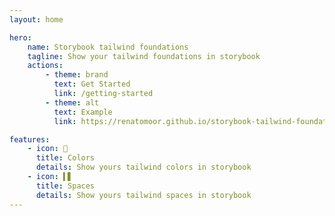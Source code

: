 ```yaml
---
layout: home

hero:
    name: Storybook tailwind foundations 
    tagline: Show your tailwind foundations in storybook 
    actions:
        - theme: brand
          text: Get Started
          link: /getting-started
        - theme: alt
          text: Example 
          link: https://renatomoor.github.io/storybook-tailwind-foundations/example/

features:
    - icon: 🎨
      title: Colors 
      details: Show yours tailwind colors in storybook
    - icon: ▍▋ 
      title: Spaces
      details: Show yours tailwind spaces in storybook
---
```

